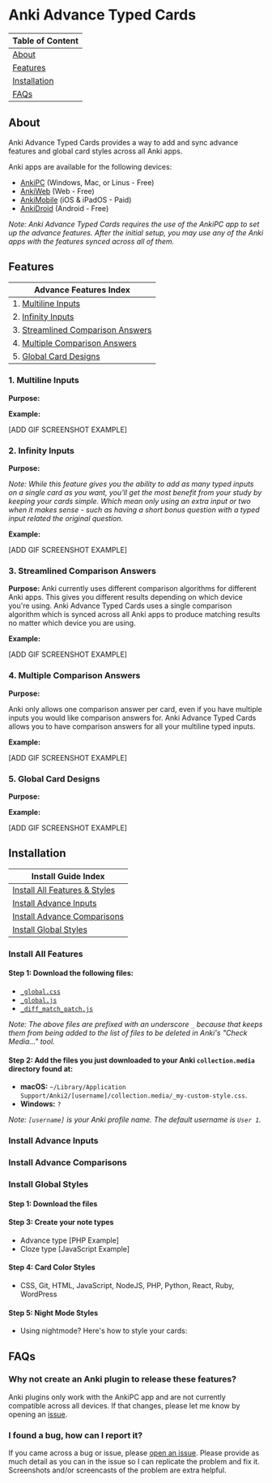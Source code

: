 # Anki Advance Typed Cards

| Table of Content              |
| ----------------------------- |
| [About](#about)               |
| [Features](#features)         |
| [Installation](#installation) |
| [FAQs](#faqs)                 |

## About

Anki Advance Typed Cards provides a way to add and sync advance features and global card styles across all Anki apps.

Anki apps are available for the following devices:

- [AnkiPC](https://apps.ankiweb.net/) (Windows, Mac, or Linus - Free)
- [AnkiWeb](https://ankiweb.net) (Web - Free)
- [AnkiMobile](https://itunes.apple.com/us/app/ankimobile-flashcards/id373493387) (iOS & iPadOS - Paid)
- [AnkiDroid](https://play.google.com/store/apps/details?id=com.ichi2.anki) (Android - Free)

_Note: Anki Advance Typed Cards requires the use of the AnkiPC app to set up the advance features. After the initial setup, you may use any of the Anki apps with the features synced across all of them._

## Features

| Advance Features Index                                                 |
| ---------------------------------------------------------------------- |
| 1. [Multiline Inputs](#1-multiline-inputs)                             |
| 2. [Infinity Inputs](#2-infinity-inputs)                               |
| 3. [Streamlined Comparison Answers](#3-streamlined-comparison-answers) |
| 4. [Multiple Comparison Answers](#4-multiple-comparison-answers)       |
| 5. [Global Card Designs](#5-global-card-designs)                       |

<!-- ### The Main Features
1. The ability to quickly modify the design of your cards globally with CSS and have the styles sync across all Anki apps.
2. The ability to add multiline typed inputs to your cards that work on all Anki apps.
3. The ability to have as many multiline inputs as you want in a single card.
4. Streamlined comparison answers that work with multiline inputs across all Anki apps.
5. No limit to how many comparison answers you can have per card. -->

### 1. Multiline Inputs

**Purpose:**

**Example:**

[ADD GIF SCREENSHOT EXAMPLE]

### 2. Infinity Inputs

**Purpose:**

_Note: While this feature gives you the ability to add as many typed inputs on a single card as you want, you'll get the most benefit from your study by keeping your cards simple. Which mean only using an extra input or two when it makes sense - such as having a short bonus question with a typed input related the original question._

**Example:**

[ADD GIF SCREENSHOT EXAMPLE]

### 3. Streamlined Comparison Answers

**Purpose:** Anki currently uses different comparison algorithms for different Anki apps. This gives you different results depending on which device you're using. Anki Advance Typed Cards uses a single comparison algorithm which is synced across all Anki apps to produce matching results no matter which device you are using.

**Example:**

[ADD GIF SCREENSHOT EXAMPLE]

### 4. Multiple Comparison Answers

**Purpose:**

Anki only allows one comparison answer per card, even if you have multiple inputs you would like comparison answers for. Anki Advance Typed Cards allows you to have comparison answers for all your multiline typed inputs.

**Example:**

[ADD GIF SCREENSHOT EXAMPLE]

### 5. Global Card Designs

**Purpose:**

**Example:**

[ADD GIF SCREENSHOT EXAMPLE]

## Installation

| Install Guide Index                              |
| ------------------------------------------------------ |
| [Install All Features & Styles](#install-all-features) |
| [Install Advance Inputs](#advance-inputs)              |
| [Install Advance Comparisons](#advance-comparisons)    |
| [Install Global Styles](#global-styles)                |

### Install All Features

#### Step 1: Download the following files:

- [`_global.css`](https://github.com/jacobcassidy/anki-advance-typed-cards/blob/main/collection.media/_global.css)
- [`_global.js`](https://github.com/jacobcassidy/anki-advance-typed-cards/blob/main/collection.media/_global.js)
- [`_diff_match_patch.js`](https://github.com/jacobcassidy/anki-advance-typed-cards/blob/main/collection.media/_diff_match_patch.js)

_Note: The above files are prefixed with an underscore `_` because that keeps them from being added to the list of files to be deleted in Anki's "Check Media..." tool._


#### Step 2: Add the files you just downloaded to your Anki `collection.media` directory found at:

- **macOS:** `~/Library/Application Support/Anki2/[username]/collection.media/_my-custom-style.css`.
- **Windows:** `?`

_Note: `[username]` is your Anki profile name. The default username is `User 1`._

### Install Advance Inputs

### Install Advance Comparisons

### Install Global Styles

#### Step 1: Download the files

#### Step 3: Create your note types

- Advance type [PHP Example]
- Cloze type [JavaScript Example]

#### Step 4: Card Color Styles

- CSS, Git, HTML, JavaScript, NodeJS, PHP, Python, React, Ruby, WordPress

#### Step 5: Night Mode Styles

- Using nightmode? Here's how to style your cards:

## FAQs

### Why not create an Anki plugin to release these features?

Anki plugins only work with the AnkiPC app and are not currently compatible across all devices. If that changes, please let me know by opening an [issue](https://github.com/jacobcassidy/anki-advance-typed-cards/issues).

### I found a bug, how can I report it?

If you came across a bug or issue, please [open an issue](https://github.com/jacobcassidy/anki-advance-typed-cards/issues). Please provide as much detail as you can in the issue so I can replicate the problem and fix it. Screenshots and/or screencasts of the problem are extra helpful.
